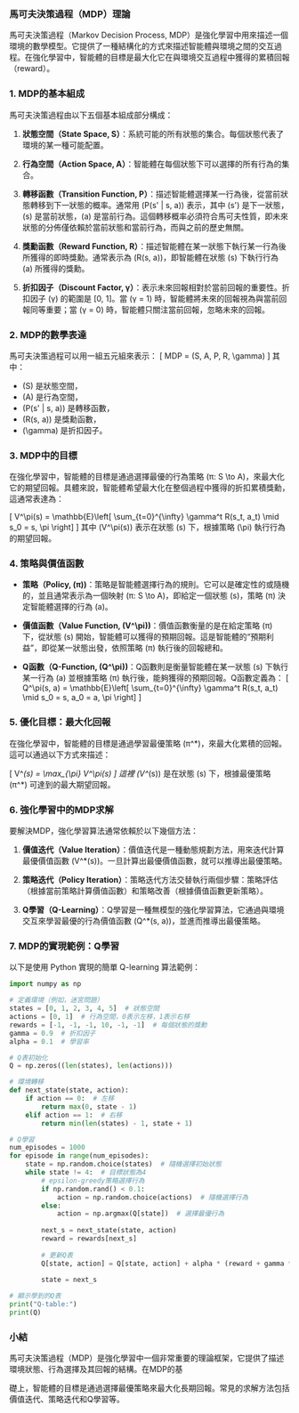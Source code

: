 ### 馬可夫決策過程（MDP）理論

馬可夫決策過程（Markov Decision Process, MDP）是強化學習中用來描述一個環境的數學模型。它提供了一種結構化的方式來描述智能體與環境之間的交互過程。在強化學習中，智能體的目標是最大化它在與環境交互過程中獲得的累積回報（reward）。

### 1. MDP的基本組成

馬可夫決策過程由以下五個基本組成部分構成：

1. **狀態空間（State Space, S）**：系統可能的所有狀態的集合。每個狀態代表了環境的某一種可能配置。

2. **行為空間（Action Space, A）**：智能體在每個狀態下可以選擇的所有行為的集合。

3. **轉移函數（Transition Function, P）**：描述智能體選擇某一行為後，從當前狀態轉移到下一狀態的概率。通常用 \(P(s' | s, a)\) 表示，其中 \(s'\) 是下一狀態，\(s\) 是當前狀態，\(a\) 是當前行為。這個轉移概率必須符合馬可夫性質，即未來狀態的分佈僅依賴於當前狀態和當前行為，而與之前的歷史無關。

4. **獎勳函數（Reward Function, R）**：描述智能體在某一狀態下執行某一行為後所獲得的即時獎勳。通常表示為 \(R(s, a)\)，即智能體在狀態 \(s\) 下執行行為 \(a\) 所獲得的獎勳。

5. **折扣因子（Discount Factor, γ）**：表示未來回報相對於當前回報的重要性。折扣因子 \(γ\) 的範圍是 [0, 1]。當 \(γ = 1\) 時，智能體將未來的回報視為與當前回報同等重要；當 \(γ = 0\) 時，智能體只關注當前回報，忽略未來的回報。

### 2. MDP的數學表達

馬可夫決策過程可以用一組五元組來表示：
\[
MDP = (S, A, P, R, \gamma)
\]
其中：
- \(S\) 是狀態空間，
- \(A\) 是行為空間，
- \(P(s' | s, a)\) 是轉移函數，
- \(R(s, a)\) 是獎勳函數，
- \(\gamma\) 是折扣因子。

### 3. MDP中的目標

在強化學習中，智能體的目標是通過選擇最優的行為策略 \(π: S \to A\)，來最大化它的期望回報。具體來說，智能體希望最大化在整個過程中獲得的折扣累積獎勳，這通常表達為：

\[
V^\pi(s) = \mathbb{E}\left[ \sum_{t=0}^{\infty} \gamma^t R(s_t, a_t) \mid s_0 = s, \pi \right]
\]
其中 \(V^\pi(s)\) 表示在狀態 \(s\) 下，根據策略 \(\pi\) 執行行為的期望回報。

### 4. 策略與價值函數

- **策略（Policy, \(π\))**：策略是智能體選擇行為的規則。它可以是確定性的或隨機的，並且通常表示為一個映射 \(π: S \to A\)，即給定一個狀態 \(s\)，策略 \(π\) 決定智能體選擇的行為 \(a\)。
  
- **價值函數（Value Function, \(V^\pi\))**：價值函數衡量的是在給定策略 \(π\) 下，從狀態 \(s\) 開始，智能體可以獲得的預期回報。這是智能體的“預期利益”，即從某一狀態出發，依照策略 \(π\) 執行後的回報總和。

- **Q函數（Q-Function, \(Q^\pi\))**：Q函數則是衡量智能體在某一狀態 \(s\) 下執行某一行為 \(a\) 並根據策略 \(π\) 執行後，能夠獲得的預期回報。Q函數定義為：
  \[
  Q^\pi(s, a) = \mathbb{E}\left[ \sum_{t=0}^{\infty} \gamma^t R(s_t, a_t) \mid s_0 = s, a_0 = a, \pi \right]
  \]

### 5. 優化目標：最大化回報

在強化學習中，智能體的目標是通過學習最優策略 \(π^*\)，來最大化累積的回報。這可以通過以下方式來描述：

\[
V^*(s) = \max_{\pi} V^\pi(s)
\]
這裡 \(V^*(s)\) 是在狀態 \(s\) 下，根據最優策略 \(π^*\) 可達到的最大期望回報。

### 6. 強化學習中的MDP求解

要解決MDP，強化學習算法通常依賴於以下幾個方法：

1. **價值迭代（Value Iteration）**：價值迭代是一種動態規劃方法，用來迭代計算最優價值函數 \(V^*(s)\)。一旦計算出最優價值函數，就可以推導出最優策略。

2. **策略迭代（Policy Iteration）**：策略迭代方法交替執行兩個步驟：策略評估（根據當前策略計算價值函數）和策略改善（根據價值函數更新策略）。

3. **Q學習（Q-Learning）**：Q學習是一種無模型的強化學習算法，它通過與環境交互來學習最優的行為價值函數 \(Q^*(s, a)\)，並進而推導出最優策略。

### 7. MDP的實現範例：Q學習

以下是使用 Python 實現的簡單 Q-learning 算法範例：

```python
import numpy as np

# 定義環境（例如，迷宮問題）
states = [0, 1, 2, 3, 4, 5]  # 狀態空間
actions = [0, 1]  # 行為空間，0表示左移，1表示右移
rewards = [-1, -1, -1, 10, -1, -1]  # 每個狀態的獎勳
gamma = 0.9  # 折扣因子
alpha = 0.1  # 學習率

# Q表初始化
Q = np.zeros((len(states), len(actions)))

# 環境轉移
def next_state(state, action):
    if action == 0:  # 左移
        return max(0, state - 1)
    elif action == 1:  # 右移
        return min(len(states) - 1, state + 1)

# Q學習
num_episodes = 1000
for episode in range(num_episodes):
    state = np.random.choice(states)  # 隨機選擇初始狀態
    while state != 4:  # 目標狀態為4
        # epsilon-greedy策略選擇行為
        if np.random.rand() < 0.1:
            action = np.random.choice(actions)  # 隨機選擇行為
        else:
            action = np.argmax(Q[state])  # 選擇最優行為
        
        next_s = next_state(state, action)
        reward = rewards[next_s]
        
        # 更新Q表
        Q[state, action] = Q[state, action] + alpha * (reward + gamma * np.max(Q[next_s]) - Q[state, action])
        
        state = next_s

# 顯示學到的Q表
print("Q-table:")
print(Q)
```

### 小結

馬可夫決策過程（MDP）是強化學習中一個非常重要的理論框架，它提供了描述環境狀態、行為選擇及其回報的結構。在MDP的基

礎上，智能體的目標是通過選擇最優策略來最大化長期回報。常見的求解方法包括價值迭代、策略迭代和Q學習等。